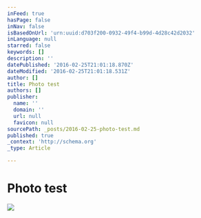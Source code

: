 ```yaml
---
inFeed: true
hasPage: false
inNav: false
isBasedOnUrl: 'urn:uuid:d703f200-0932-49f4-b99d-4d28c42d2032'
inLanguage: null
starred: false
keywords: []
description: ''
datePublished: '2016-02-25T21:01:18.870Z'
dateModified: '2016-02-25T21:01:18.531Z'
author: []
title: Photo test
authors: []
publisher:
  name: ''
  domain: ''
  url: null
  favicon: null
sourcePath: _posts/2016-02-25-photo-test.md
published: true
_context: 'http://schema.org'
_type: Article

---
```

# Photo test
![](https://the-grid-user-content.s3-us-west-2.amazonaws.com/378c31ea-d126-4d0d-8248-7f6723f3bdfc.png)